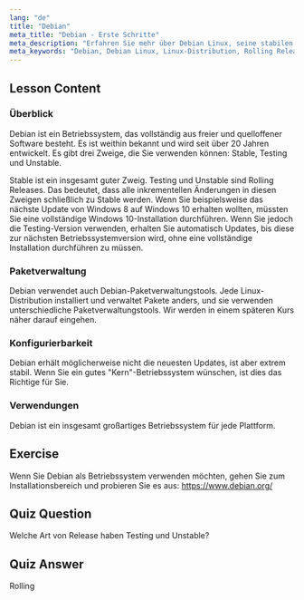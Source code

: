 ```yaml
---
lang: "de"
title: "Debian"
meta_title: "Debian - Erste Schritte"
meta_description: "Erfahren Sie mehr über Debian Linux, seine stabilen und Rolling Releases und die Paketverwaltung. Entdecken Sie, warum Debian ein großartiges Kernbetriebssystem für Anfänger und fortgeschrittene Benutzer ist."
meta_keywords: "Debian, Debian Linux, Linux-Distribution, Rolling Release, Paketverwaltung, Linux-Tutorial, Linux für Anfänger, Linux-Leitfaden"
---
```


## Lesson Content

### Überblick

Debian ist ein Betriebssystem, das vollständig aus freier und quelloffener Software besteht. Es ist weithin bekannt und wird seit über 20 Jahren entwickelt. Es gibt drei Zweige, die Sie verwenden können: Stable, Testing und Unstable.

Stable ist ein insgesamt guter Zweig. Testing und Unstable sind Rolling Releases. Das bedeutet, dass alle inkrementellen Änderungen in diesen Zweigen schließlich zu Stable werden. Wenn Sie beispielsweise das nächste Update von Windows 8 auf Windows 10 erhalten wollten, müssten Sie eine vollständige Windows 10-Installation durchführen. Wenn Sie jedoch die Testing-Version verwenden, erhalten Sie automatisch Updates, bis diese zur nächsten Betriebssystemversion wird, ohne eine vollständige Installation durchführen zu müssen.

### Paketverwaltung

Debian verwendet auch Debian-Paketverwaltungstools. Jede Linux-Distribution installiert und verwaltet Pakete anders, und sie verwenden unterschiedliche Paketverwaltungstools. Wir werden in einem späteren Kurs näher darauf eingehen.

### Konfigurierbarkeit

Debian erhält möglicherweise nicht die neuesten Updates, ist aber extrem stabil. Wenn Sie ein gutes "Kern"-Betriebssystem wünschen, ist dies das Richtige für Sie.

### Verwendungen

Debian ist ein insgesamt großartiges Betriebssystem für jede Plattform.

## Exercise

Wenn Sie Debian als Betriebssystem verwenden möchten, gehen Sie zum Installationsbereich und probieren Sie es aus: <https://www.debian.org/>

## Quiz Question

Welche Art von Release haben Testing und Unstable?

## Quiz Answer

Rolling
